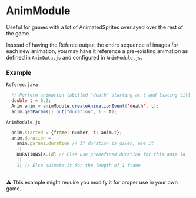 # AnimModule

Useful for games with a lot of AnimatedSprites overlayed over the rest of the game.

Instead of having the Referee output the entire sequence of images for each new animation, you may have it reference a pre-existing animation as defined in `AnimData.js` and configured in `AnimModule.js`.

### Example
`Referee.java`
```java
  // Perform animation labelled "death" starting at t and lasting till end of frame
  double t = 0.2;
  Anim anim = animModule.createAnimationEvent('death', t);
  anim.getParams().put("duration", 1 - t);
```
`AnimModule.js`
```javascript
  anim.started = {frame: number, t: anim.t};
  anim.duration = 
    anim.params.duration // If duration is given, use it
    || 
    DURATIONS[a.id] // Else use predefined duration for this anim id
    || 
    1; // Else animate it for the length of 1 frame
  
```

⚠ This example might require you modify it for proper use in your own game.